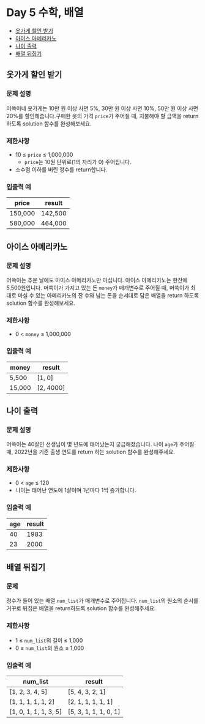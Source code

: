 # Day 5 수학, 배열

- [옷가게 할인 받기](https://school.programmers.co.kr/learn/courses/30/lessons/120818)
- [아이스 아메리카노](https://school.programmers.co.kr/learn/courses/30/lessons/120819)
- [나이 출력](https://school.programmers.co.kr/learn/courses/30/lessons/120820)
- [배열 뒤집기](https://school.programmers.co.kr/learn/courses/30/lessons/120821)

## 옷가게 할인 받기

### 문제 설명

머쓱이네 옷가게는 10만 원 이상 사면 5%, 30만 원 이상 사면 10%, 50만 원 이상 사면 20%를 할인해줍니다.구매한 옷의 가격 `price`가 주어질 때, 지불해야 할 금액을 return 하도록 solution 함수를 완성해보세요.

### 제한사항

- 10 ≤ `price` ≤ 1,000,000
    - `price`는 10원 단위로(1의 자리가 0) 주어집니다.
- 소수점 이하를 버린 정수를 return합니다.

### 입출력 예

| price | result |
| --- | --- |
| 150,000 | 142,500 |
| 580,000 | 464,000 |

## 아이스 아메리카노

### 문제 설명

머쓱이는 추운 날에도 아이스 아메리카노만 마십니다. 아이스 아메리카노는 한잔에 5,500원입니다. 머쓱이가 가지고 있는 돈 `money`가 매개변수로 주어질 때, 머쓱이가 최대로 마실 수 있는 아메리카노의 잔 수와 남는 돈을 순서대로 담은 배열을 return 하도록 solution 함수를 완성해보세요.

### 제한사항

- 0 < `money` ≤ 1,000,000

### 입출력 예

| money | result |
| --- | --- |
| 5,500 | \[1, 0] |
| 15,000 | \[2, 4000] |

## 나이 출력

### 문제 설명

머쓱이는 40살인 선생님이 몇 년도에 태어났는지 궁금해졌습니다. 나이 `age`가 주어질 때, 2022년을 기준 출생 연도를 return 하는 solution 함수를 완성해주세요.

### 제한사항

- 0 < `age` ≤ 120
- 나이는 태어난 연도에 1살이며 1년마다 1씩 증가합니다.

### 입출력 예

| age | result |
| --- | --- |
| 40 | 1983 |
| 23 | 2000 |

## 배열 뒤집기

### 문제 

정수가 들어 있는 배열 `num_list`가 매개변수로 주어집니다. `num_list`의 원소의 순서를 거꾸로 뒤집은 배열을 return하도록 solution 함수를 완성해주세요.

### 제한사항

- 1 ≤ `num_list`의 길이 ≤ 1,000
- 0 ≤ `num_list`의 원소 ≤ 1,000

### 입출력 예

| num_list | result |
| --- | --- |
| \[1, 2, 3, 4, 5] | \[5, 4, 3, 2, 1] |
| \[1, 1, 1, 1, 1, 2] | \[2, 1, 1, 1, 1, 1] |
| \[1, 0, 1, 1, 1, 3, 5] | \[5, 3, 1, 1, 1, 0, 1] |

